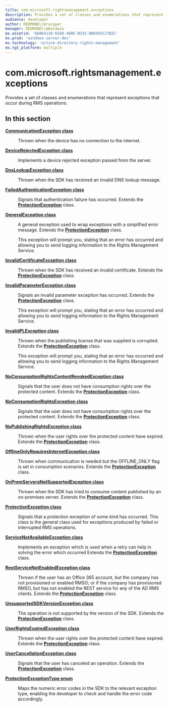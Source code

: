 ```yaml
---
title: com.microsoft.rightsmanagement.exceptions
description: Provides a set of classes and enumerations that represent exceptions that occur during RMS operations.
audience: developer
author: REDMOND\\bruceper
manager: REDMOND\\mbaldwin
ms.assetid: '6606411D-65A9-48AF-B325-80D493C27B2C'
ms.prod: 'windows-server-dev'
ms.technology: 'active-directory-rights-management'
ms.tgt_platform: multiple
---
```


# com.microsoft.rightsmanagement.exceptions

Provides a set of classes and enumerations that represent exceptions that occur during RMS operations.

## In this section

<dl> <dt>

[**CommunicationException class**](communicationexception-class-java.md)
</dt> <dd>

Thrown when the device has no connection to the internet.

</dd> <dt>

[**DeviceRejectedException class**](devicerejectedexception-class-java.md)
</dt> <dd>

Implements a device rejected exception passed from the server.

</dd> <dt>

[**DnsLookupException class**](dnslookupexception-class-java.md)
</dt> <dd>

Thrown when the SDK has received an invalid DNS lookup message.

</dd> <dt>

[**FailedAuthenticationException class**](failedauthenticationexception-class-java.md)
</dt> <dd>

Signals that authentication failure has occurred. Extends the [**ProtectionException**](protectionexception-class-java.md) class.

</dd> <dt>

[**GeneralException class**](generalexception-class-java.md)
</dt> <dd>

A general exception used to wrap exceptions with a simplified error message. Extends the [**ProtectionException**](protectionexception-class-java.md) class.

This exception will prompt you, stating that an error has occurred and allowing you to send logging information to the Rights Management Service.

</dd> <dt>

[**InvalidCertificateException class**](invalidcertificateexception-class.md)
</dt> <dd>

Thrown when the SDK has received an invalid certificate. Extends the [**ProtectionException**](protectionexception-class-java.md) class.

</dd> <dt>

[**InvalidParameterException class**](invalidparameterexception-class-java.md)
</dt> <dd>

Signals an invalid parameter exception has occurred. Extends the [**ProtectionException**](protectionexception-class-java.md) class.

This exception will prompt you, stating that an error has occurred and allowing you to send logging information to the Rights Management Service.

</dd> <dt>

[**InvalidPLException class**](invalidplexception-class-java.md)
</dt> <dd>

Thrown when the publishing license that was supplied is corrupted. Extends the [**ProtectionException**](protectionexception-class-java.md) class.

This exception will prompt you, stating that an error has occurred and allowing you to send logging information to the Rights Management Service.

</dd> <dt>

[**NoConsumptionRightsContentRevokedException class**](noconsumptionrightscontentrevokedexception-class-java.md)
</dt> <dd>

Signals that the user does not have consumption rights over the protected content. Extends the [**ProtectionException**](protectionexception-class-java.md) class.

</dd> <dt>

[**NoConsumptionRightsException class**](noconsumptionrightsexception-class-java.md)
</dt> <dd>

Signals that the user does not have consumption rights over the protected content. Extends the [**ProtectionException**](protectionexception-class-java.md) class.

</dd> <dt>

[**NoPublishingRightsException class**](nopublishingrightsexception-class-java.md)
</dt> <dd>

Thrown when the user rights over the protected content have expired. Extends the [**ProtectionException**](protectionexception-class-java.md) class.

</dd> <dt>

[**OfflineOnlyRequiresInternetException class**](offlineonlyrequiresinternetexception-class-java.md)
</dt> <dd>

Thrown when communication is needed but the OFFLINE\_ONLY flag is set in consumption scenarios. Extends the [**ProtectionException**](protectionexception-class-java.md) class.

</dd> <dt>

[**OnPremServersNotSupportedException class**](onpremserversnotsupportedexception-class-java.md)
</dt> <dd>

Thrown when the SDK has tried to consume content published by an on-premises server. Extends the [**ProtectionException**](protectionexception-class-java.md) class.

</dd> <dt>

[**ProtectionException class**](protectionexception-class-java.md)
</dt> <dd>

Signals that a protection exception of some kind has occurred. This class is the general class used for exceptions produced by failed or interrupted RMS operations.

</dd> <dt>

[**ServiceNotAvailableException class**](servicenotavailableexception-class-java.md)
</dt> <dd>

Implements an exception which is used when a retry can help in solving the error which occurred Extends the [**ProtectionException**](protectionexception-class-java.md) class.

</dd> <dt>

[**RestServiceNotEnabledException class**](restservicenotenabledexception-class-java.md)
</dt> <dd>

Thrown if the user has an Office 365 account, but the company has not provisioned or enabled RMSO; or if the company has provisioned RMSO, but has not enabled the REST service for any of the AD RMS clients. Extends the [**ProtectionException**](protectionexception-class-java.md) class.

</dd> <dt>

[**UnsupportedSDKVersionException class**](unsupportedsdkversionexception-class-java.md)
</dt> <dd>

The operation is not supported by the version of the SDK. Extends the [**ProtectionException**](protectionexception-class-java.md) class.

</dd> <dt>

[**UserRightsExpiredException class**](userrightsexpiredexception-class-java.md)
</dt> <dd>

Thrown when the user rights over the protected content have expired. Extends the [**ProtectionException**](protectionexception-class-java.md) class.

</dd> <dt>

[**UserCancellationException class**](usercancellationexception-class-java.md)
</dt> <dd>

Signals that the user has canceled an operation. Extends the [**ProtectionException**](protectionexception-class-java.md) class.

</dd> <dt>

[**ProtectionExceptionType enum**](protectionexceptiontype-enum-java.md)
</dt> <dd>

Maps the numeric error codes in the SDK to the relevant exception type, enabling the developer to check and handle the error code accordingly.

</dd> </dl>

 

 




